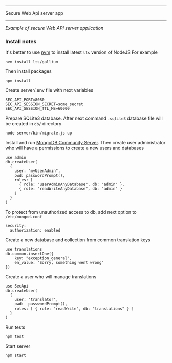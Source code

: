 *************************************
Secure Web Api server app
*************************************

*Example of secure Web API server application*

### Install notes

It\'s better to use [nvm](https://github.com/nvm-sh/nvm) to install latest `lts` version of NodeJS
For example
```
nvm install lts/gallium
```

Then install packages
```
npm install
```

Create server/.env file with next variables
```
SEC_API_PORT=8080
SEC_API_SESSION_SECRET=some_secret
SEC_API_SESSION_TTL_MS=60000
```

Prepare SQLite3 database. After next command `.sqlite3` database file will be created in `db/` directory
```
node server/bin/migrate.js up
```

Install and run [MongoDB Community Server](https://www.mongodb.com/try/download/community).
Then create user administrator who will have a permissions to create a new users and databases
```
use admin
db.createUser(
  {
    user: "myUserAdmin",
    pwd: passwordPrompt(),
    roles: [
      { role: "userAdminAnyDatabase", db: "admin" },
      { role: "readWriteAnyDatabase", db: "admin" }
    ]
  }
)
```

To protect from unauthorized access to db, add next option to `/etc/mongod.conf`
```
security:
  authorization: enabled
```

Create a new database and collection from common translation keys
```
use translations
db.common.insertOne({
    key: "exception_general",
    en_value: "Sorry, something went wrong"
})
```

Create a user who will manage translations
```
use SecApi
db.createUser(
  {
    user: "translator",
    pwd:  passwordPrompt(),
    roles: [ { role: "readWrite", db: "translations" } ]
  }
)
```

Run tests
```
npm test
```

Start server
```
npm start
```
